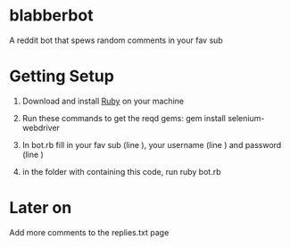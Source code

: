 blabberbot
==========

A reddit bot that spews random comments in your fav sub

Getting Setup
===============
1. Download and install [Ruby](https://www.ruby-lang.org/en/downloads/) on your machine 
2. Run these commands to get the reqd gems:
    gem install selenium-webdriver

3. In bot.rb fill in your fav sub (line ), your username (line ) and password (line )

4. in the folder with containing this code, run
    ruby bot.rb  

Later on
=========
Add more comments to the replies.txt page
